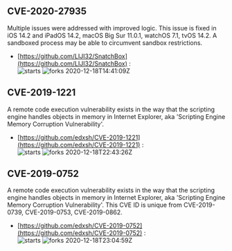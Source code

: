## CVE-2020-27935
 Multiple issues were addressed with improved logic. This issue is fixed in iOS 14.2 and iPadOS 14.2, macOS Big Sur 11.0.1, watchOS 7.1, tvOS 14.2. A sandboxed process may be able to circumvent sandbox restrictions.

- [https://github.com/LIJI32/SnatchBox](https://github.com/LIJI32/SnatchBox) :  
![starts](https://img.shields.io/github/stars/LIJI32/SnatchBox.svg) 
![forks](https://img.shields.io/github/forks/LIJI32/SnatchBox.svg) 
2020-12-18T14:41:09Z

## CVE-2019-1221
 A remote code execution vulnerability exists in the way that the scripting engine handles objects in memory in Internet Explorer, aka 'Scripting Engine Memory Corruption Vulnerability'.

- [https://github.com/edxsh/CVE-2019-1221](https://github.com/edxsh/CVE-2019-1221) :  
![starts](https://img.shields.io/github/stars/edxsh/CVE-2019-1221.svg) 
![forks](https://img.shields.io/github/forks/edxsh/CVE-2019-1221.svg) 
2020-12-18T22:43:26Z

## CVE-2019-0752
 A remote code execution vulnerability exists in the way that the scripting engine handles objects in memory in Internet Explorer, aka 'Scripting Engine Memory Corruption Vulnerability'. This CVE ID is unique from CVE-2019-0739, CVE-2019-0753, CVE-2019-0862.

- [https://github.com/edxsh/CVE-2019-0752](https://github.com/edxsh/CVE-2019-0752) :  
![starts](https://img.shields.io/github/stars/edxsh/CVE-2019-0752.svg) 
![forks](https://img.shields.io/github/forks/edxsh/CVE-2019-0752.svg) 
2020-12-18T23:04:59Z

